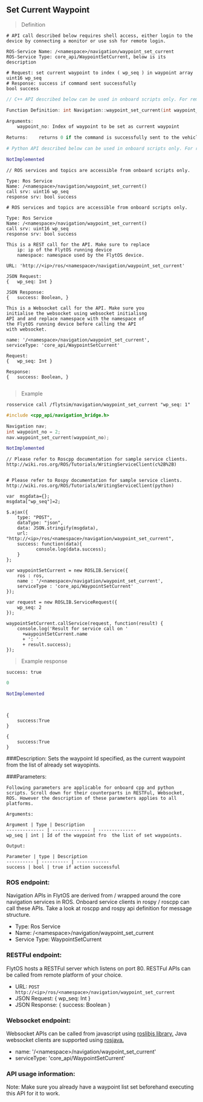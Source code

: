 ## Set Current Waypoint


> Definition

```shell
# API call described below requires shell access, either login to the device by connecting a monitor or use ssh for remote login.

ROS-Service Name: /<namespace>/navigation/waypoint_set_current
ROS-Service Type: core_api/WaypointSetCurrent, below is its description

# Request: set current waypoint to index ( wp_seq ) in waypoint array
uint16 wp_seq
# Response: success if command sent successfully
bool success
```

```cpp
// C++ API described below can be used in onboard scripts only. For remote scripts you can use http client libraries to call FlytOS REST endpoints from C++.

Function Definition: int Navigation::waypoint_set_current(int waypoint_no)

Arguments:  
    waypoint_no: Index of waypoint to be set as current waypoint

Returns:    returns 0 if the command is successfully sent to the vehicle
```

```python
# Python API described below can be used in onboard scripts only. For remote scripts you can use http client libraries to call FlytOS REST endpoints from python.

NotImplemented
```

```cpp--ros
// ROS services and topics are accessible from onboard scripts only.

Type: Ros Service
Name: /<namespace>/navigation/waypoint_set_current()
call srv: uint16 wp_seq
response srv: bool success
```

```python--ros
# ROS services and topics are accessible from onboard scripts only.

Type: Ros Service
Name: /<namespace>/navigation/waypoint_set_current()
call srv: uint16 wp_seq
response srv: bool success

```

```javascript--REST
This is a REST call for the API. Make sure to replace 
    ip: ip of the FlytOS running device
    namespace: namespace used by the FlytOS device.

URL: 'http://<ip>/ros/<namespace>/navigation/waypoint_set_current'

JSON Request:
{   wp_seq: Int }

JSON Response:
{   success: Boolean, }

```

```javascript--Websocket
This is a Websocket call for the API. Make sure you 
initialise the websocket using websocket initialisng 
API and and replace namespace with the namespace of 
the FlytOS running device before calling the API 
with websocket.

name: '/<namespace>/navigation/waypoint_set_current',
serviceType: 'core_api/WaypointSetCurrent'

Request:
{   wp_seq: Int }

Response:
{   success: Boolean, }


```


> Example

```shell
rosservice call /flytsim/navigation/waypoint_set_current "wp_seq: 1" 
```

```cpp
#include <cpp_api/navigation_bridge.h>

Navigation nav;
int waypoint_no = 2;
nav.waypoint_set_current(waypoint_no);
```

```python
NotImplemented

```

```cpp--ros
// Please refer to Roscpp documentation for sample service clients. http://wiki.ros.org/ROS/Tutorials/WritingServiceClient(c%2B%2B)
```

```python--ros

# Please refer to Rospy documentation for sample service clients. http://wiki.ros.org/ROS/Tutorials/WritingServiceClient(python)

```

```javascript--REST
var  msgdata={};
msgdata["wp_seq"]=2;

$.ajax({
    type: "POST",
    dataType: "json",
    data: JSON.stringify(msgdata),
    url: "http://<ip>/ros/<namespace>/navigation/waypoint_set_current",  
    success: function(data){
           console.log(data.success);
    }
};

```

```javascript--Websocket
var waypointSetCurrent = new ROSLIB.Service({
    ros : ros,
    name : '/<namespace>/navigation/waypoint_set_current',
    serviceType : 'core_api/WaypointSetCurrent'
});

var request = new ROSLIB.ServiceRequest({
    wp_seq: 2
});

waypointSetCurrent.callService(request, function(result) {
    console.log('Result for service call on '
      +waypointSetCurrent.name
      + ': '
      + result.success);
});
```


> Example response

```shell
success: true
```

```cpp
0
```

```python
NotImplemented
```

```cpp--ros
```

```python--ros
```

```javascript--REST
{
    success:True
}

```

```javascript--Websocket
{
    success:True
}

```


###Description:
Sets the waypoint Id specified, as the current waypoint from the list of already set wayopints.


###Parameters:
    
    Following parameters are applicable for onboard cpp and python scripts. Scroll down for their counterparts in RESTFul, Websocket, ROS. However the description of these parameters applies to all platforms. 
    
    Arguments:
    
    Argument | Type | Description
    -------------- | -------------- | --------------
    wp_seq | int | Id of the waypoint fro  the list of set waypoints.

    Output:
    
    Parameter | type | Description
    ---------- | ---------- | ------------
    success | bool | true if action successful

### ROS endpoint:
Navigation APIs in FlytOS are derived from / wrapped around the core navigation services in ROS. Onboard service clients in rospy / roscpp can call these APIs. Take a look at roscpp and rospy api definition for message structure. 

* Type: Ros Service</br> 
* Name: /\<namespace\>/navigation/waypoint_set_current</br>
* Service Type: WaypointSetCurrent

### RESTFul endpoint:
FlytOS hosts a RESTFul server which listens on port 80. RESTFul APIs can be called from remote platform of your choice.

* URL: ````POST http://<ip>/ros/<namespace>/navigation/waypoint_set_current````
* JSON Request:
{
    wp_seq: Int
}
* JSON Response:
{
    success: Boolean
}


### Websocket endpoint:
Websocket APIs can be called from javascript using  [roslibjs library.](https://github.com/RobotWebTools/roslibjs) 
Java websocket clients are supported using [rosjava.](http://wiki.ros.org/rosjava)

* name: '/\<namespace\>/navigation/waypoint_set_current'</br>
* serviceType: 'core_api/WaypointSetCurrent'


### API usage information:
Note: Make sure you already have a waypoint list set beforehand executing this API for it to work.
